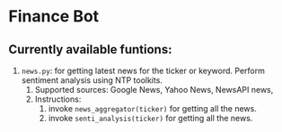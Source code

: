 # Finance Bot

## Currently available funtions:

1. `news.py`: for getting latest news for the ticker or keyword. Perform sentiment analysis using NTP toolkits.
    1. Supported sources: Google News, Yahoo News, NewsAPI news,
    2. Instructions:
        1. invoke `news_aggregator(ticker)` for getting all the news.
        2. invoke `senti_analysis(ticker)` for getting all the news.


